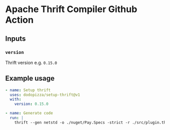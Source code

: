 # Apache Thrift Compiler Github Action

## Inputs

### `version`

Thrift version e.g. `0.15.0`

## Example usage

```yaml
- name: Setup thrift
  uses: dodopizza/setup-thrift@v1
  with:
    version: 0.15.0

- name: Generate code
  run: |
    thrift --gen netstd -o ./nuget/Pay.Specs -strict -r ./src/plugin.thrift
```
